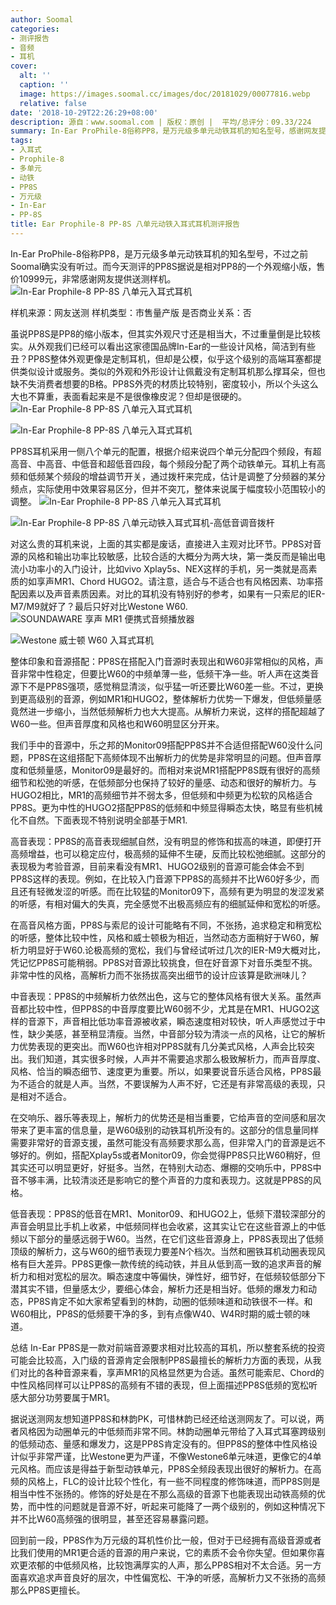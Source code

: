 ```yaml
---
author: Soomal
categories:
- 测评报告
- 音频
- 耳机
cover:
  alt: ''
  caption: ''
  image: https://images.soomal.cc/images/doc/20181029/00077816.webp
  relative: false
date: '2018-10-29T22:26:29+08:00'
description: 源自：www.soomal.com | 版权：原创 |  平均/总评分：09.33/224
summary: In-Ear ProPhile-8俗称PP8，是万元级多单元动铁耳机的知名型号，感谢网友提供送测样机。万元级的耳机看简介都是废话哈哈哈。还是看看它的主观听感表现到底如何？
tags:
- 入耳式
- Prophile-8
- 多单元
- 动铁
- PP8S
- 万元级
- In-Ear
- PP-8S
title: Ear Prophile-8 PP-8S 八单元动铁入耳式耳机测评报告
---
```


In-Ear ProPhile-8俗称PP8，是万元级多单元动铁耳机的知名型号，不过之前Soomal确实没有听过。而今天测评的PP8S据说是相对PP8的一个外观缩小版，售价10999元，非常感谢网友提供送测样机。
![In-Ear Prophile-8 PP-8S 八单元入耳式耳机](https://images.soomal.cc/images/doc/20181017/00077485.webp)





 样机来源：网友送测
样机类型：市售量产版
是否商业关系：否


虽说PP8S是PP8的缩小版本，但其实外观尺寸还是相当大，不过重量倒是比较核实。从外观我们已经可以看出这家德国品牌In-Ear的一些设计风格，简洁到有些丑？PP8S整体外观更像是定制耳机，但却是公模，似乎这个级别的高端耳塞都提供类似设计或服务。类似的外观和外形设计让佩戴没有定制耳机那么撑耳朵，但也缺不失消费者想要的B格。PP8S外壳的材质比较特别，密度较小，所以个头这么大也不算重，表面看起来是不是很像橡皮泥？但却是很硬的。
![In-Ear Prophile-8 PP-8S 八单元入耳式耳机](https://images.soomal.cc/images/doc/20181017/00077489_01.webp)




![In-Ear Prophile-8 PP-8S 八单元入耳式耳机](https://images.soomal.cc/images/doc/20181017/00077488_01.webp)




PP8S耳机采用一侧八个单元的配置，根据介绍来说四个单元分配四个频段，有超高音、中高音、中低音和超低音四段，每个频段分配了两个动铁单元。耳机上有高频和低频某个频段的增益调节开关，通过拨杆来完成，估计是调整了分频器的某分频点，实际使用中效果容易区分，但并不突兀，整体来说属于幅度较小范围较小的调整。
![In-Ear Prophile-8 PP-8S 八单元入耳式耳机](https://images.soomal.cc/images/doc/20181017/00077493_01.webp)




![In-Ear Prophile-8 PP-8S 八单元动铁入耳式耳机-高低音调音拨杆](https://images.soomal.cc/images/doc/20181017/00077496_01.webp)




对这么贵的耳机来说，上面的其实都是废话，直接进入主观对比环节。PP8S对音源的风格和输出功率比较敏感，比较合适的大概分为两大块，第一类反而是输出电流小功率小的入门设计，比如vivo Xplay5s、NEX这样的手机，另一类就是高素质的如享声MR1、Chord HUGO2。请注意，适合与不适合也有风格因素、功率搭配因素以及声音素质因素。对比的耳机没有特别好的参考，如果有一只索尼的IER-M7/M9就好了？最后只好对比Westone W60.
![SOUNDAWARE 享声 MR1 便携式音频播放器](https://images.soomal.cc/images/doc/20170521/00067993_01.webp)




![Westone 威士顿 W60 入耳式耳机](https://images.soomal.cc/images/doc/20150316/00049752_01.webp)




整体印象和音源搭配：PP8S在搭配入门音源时表现出和W60非常相似的风格，声音非常中性稳定，但要比W60的中频单薄一些，低频干净一些。听人声在这类音源下不是PP8S强项，感觉稍显清淡，似乎猛一听还要比W60差一些。不过，更换到更高级别的音源，例如MR1和HUGO2，整体解析力优势一下爆发，但低频量感竟然进一步缩小，当然低频解析力也大大提高。从解析力来说，这样的搭配超越了W60一些。但声音厚度和风格也和W60明显区分开来。

我们手中的音源中，乐之邦的Monitor09搭配PP8S并不合适但搭配W60没什么问题，PP8S在这组搭配下高频体现不出解析力的优势是非常明显的问题。但声音厚度和低频量感，Monitor09是最好的。而相对来说MR1搭配PP8S既有很好的高频细节和松弛的听感，在低频部分也保持了较好的量感、动态和很好的解析力。与HUGO2相比，MR1的高频细节并不弱太多，但低频和中频更为松软的风格适合PP8S。更为中性的HUGO2搭配PP8S的低频和中频显得瞬态太快，略显有些机械化不自然。下面表现不特别说明全部基于MR1.

高音表现：PP8S的高音表现细腻自然，没有明显的修饰和拔高的味道，即便打开高频增益，也可以稳定应付，极高频的延伸不生硬，反而比较松弛细腻。这部分的表现极为考验音源，目前来看没有MR1、HUGO2级别的音源可能会体会不到PP8S这样的表现。例如，在比较入门音源下PP8S的高频并不比W60好多少，而且还有轻微发涩的听感。而在比较猛的Monitor09下，高频有更为明显的发涩发紧的听感，有相对偏大的失真，完全感觉不出极高频应有的细腻延伸和宽松的听感。

在高音风格方面，PP8S与索尼的设计可能略有不同，不张扬，追求稳定和稍宽松的听感，整体比较中性，风格和威士顿极为相近，当然动态方面稍好于W60，解析力明显好于W60.论极高频的宽松，我们与曾经试听过几次的IER-M9大概对比，凭记忆PP8S可能稍弱。PP8S对音源比较挑食，但在好音源下对音乐类型不挑。非常中性的风格，高解析力而不张扬拔高突出细节的设计应该算是欧洲味儿？

中音表现：PP8S的中频解析力依然出色，这与它的整体风格有很大关系。虽然声音都比较中性，但PP8S的中音厚度要比W60弱不少，尤其是在MR1、HUGO2这样的音源下，声音相比低功率音源被收紧，瞬态速度相对较快，听人声感觉过于中性，缺少美感，甚至稍显清瘦。当然，中音部分较为清淡一点的风格，让它的解析力优势表现的更突出。而W60也许相对PP8S就有几分美式风格，人声会比较突出。我们知道，其实很多时候，人声并不需要追求那么极致解析力，而声音厚度、风格、恰当的瞬态细节、速度更为重要。所以，如果要说音乐适合风格，PP8S最为不适合的就是人声。当然，不要误解为人声不好，它还是有非常高级的表现，只是相对不适合。

在交响乐、器乐等表现上，解析力的优势还是相当重要，它给声音的空间感和层次带来了更丰富的信息量，是W60级别的动铁耳机所没有的。这部分的信息量同样需要非常好的音源支援，虽然可能没有高频要求那么高，但非常入门的音源是远不够好的。例如，搭配Xplay5s或者Monitor09，你会觉得PP8S只比W60稍好，但其实还可以明显更好，好挺多。当然，在特别大动态、爆棚的交响乐中，PP8S中音不够丰满，比较清淡还是影响它的整个声音的力度和表现力。这就是PP8S的风格。

低音表现：PP8S的低音在MR1、Monitor09、和HUGO2上，低频下潜较深部分的声音会明显比手机上收紧，中低频同样也会收紧，这其实让它在这些音源上的中低频以下部分的量感远弱于W60。当然，在它们这些音源身上，PP8S表现出了低频顶级的解析力，这与W60的细节表现力要差N个档次。当然和圈铁耳机动圈表现风格有巨大差异。PP8S更像一款传统的纯动铁，并且从低到高一致的追求声音的解析力和相对宽松的层次。瞬态速度中等偏快，弹性好，细节好，在低频较低部分下潜其实不错，但量感太少，要细心体会，解析力还是相当好。低频的爆发力和动态，PP8S肯定不如大家希望看到的林韵，动圈的低频味道和动铁很不一样。和W60相比，PP8S的低频要干净的多，到有点像W40、W4R时期的威士顿的味道。

总结
In-Ear PP8S是一款对前端音源要求相对比较高的耳机，所以整套系统的投资可能会比较高，入门级的音源肯定会限制PP8S最擅长的解析力方面的表现，从我们对比的各种音源来看，享声MR1的风格显然更为合适。虽然可能索尼、Chord的中性风格同样可以让PP8S的高频有不错的表现，但上面描述PP8S低频的宽松听感大部分功劳要属于MR1。

据说送测网友想知道PP8S和林韵PK，可惜林韵已经还给送测网友了。可以说，两者风格因为动圈单元的中低频而非常不同。林韵动圈单元带给了入耳式耳塞跨级别的低频动态、量感和爆发力，这是PP8S肯定没有的。但PP8S的整体中性风格设计似乎非常严谨，比Westone更为严谨，不像Westone6单元味道，更像它的4单元风格。而应该是得益于新型动铁单元，PP8S全频段表现出很好的解析力。在高频的风格上，FLC的设计比较个性化，有一些不同程度的修饰味道，而PP8S则是相当中性不张扬的。修饰的好处是在不那么高级的音源下也能表现出动铁高频的优势，而中性的问题就是音源不好，听起来可能降了一两个级别的，例如这种情况下并不比W60高频强的很明显，甚至还容易暴露问题。

回到前一段，PP8S作为万元级的耳机性价比一般，但对于已经拥有高级音源或者比我们使用的MR1更合适的音源的用户来说，它的素质不会令你失望。但如果你喜欢更浓郁的中低频风格，比较饱满厚实的人声，那么PP8S相对不太合适。另一方面喜欢追求声音良好的层次，中性偏宽松、干净的听感，高解析力又不张扬的高频那么PP8S更擅长。